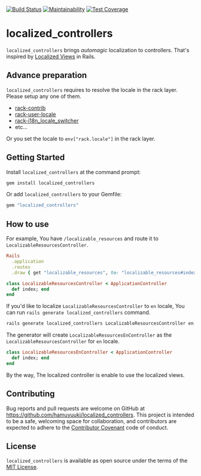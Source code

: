 [![Build Status](https://travis-ci.com/hamuyuuki/localized_controllers.svg?branch=master)](https://travis-ci.com/hamuyuuki/localized_controllers)
[![Maintainability](https://api.codeclimate.com/v1/badges/22ce36bcfc386745e3b1/maintainability)](https://codeclimate.com/github/hamuyuuki/localized_controllers/maintainability)
[![Test Coverage](https://api.codeclimate.com/v1/badges/22ce36bcfc386745e3b1/test_coverage)](https://codeclimate.com/github/hamuyuuki/localized_controllers/test_coverage)

# localized_controllers

`localized_controllers` brings _automagic_ localization to controllers. That's inspired by [Localized Views](https://guides.rubyonrails.org/i18n.html#localized-views) in Rails.

## Advance preparation

`localized_controllers` requires to resolve the locale in the rack layer. Please setup any one of them.

- [rack-contrib](https://github.com/rack/rack-contrib)
- [rack-user-locale](https://github.com/schinery/rack-user-locale)
- [rack-i18n_locale_switcher](https://github.com/christoph-buente/rack-i18n_locale_switcher)
- etc...

Or you set the locale to `env["rack.locale"]` in the rack layer.

## Getting Started

Install `localized_controllers` at the command prompt:

```sh
gem install localized_controllers
```

Or add `localized_controllers` to your Gemfile:

```ruby
gem "localized_controllers"
```

## How to use

For example, You have `/localizable_resources` and route it to `LocalizableResourcesController`.

```rb
Rails
  .application
  .routes
  .draw { get "localizable_resources", to: "localizable_resources#index" }
```

```rb
class LocalizableResourcesController < ApplicationController
  def index; end
end
```

If you'd like to localize `LocalizableResourcesController` to `en` locale, You can run `rails generate localized_controllers` command.

```sh
rails generate localized_controllers LocalizableResourcesController en
```

The generator will create `LocalizableResourcesEnController` as the `LocalizableResourcesController` for `en` locale.

```rb
class LocalizableResourcesEnController < ApplicationController
  def index; end
end
```

By the way, The localized controller is enable to use the localized views.

## Contributing

Bug reports and pull requests are welcome on GitHub at https://github.com/hamuyuuki/localized_controllers. This project is intended to be a safe, welcoming space for collaboration, and contributors are expected to adhere to the [Contributor Covenant](http://contributor-covenant.org) code of conduct.

## License

`localized_controllers` is available as open source under the terms of the [MIT License](https://opensource.org/licenses/MIT).

